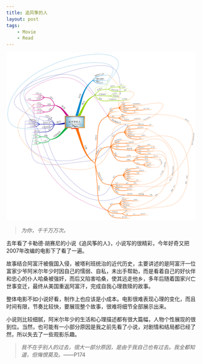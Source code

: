 ```yaml
--- 
title: 追风筝的人
layout: post
tags: 
    - Movie
    - Read
---
```


![](/pic/2014/8-21/2/1.png)

>*为你，千千万万次。*

去年看了卡勒德·胡赛尼的小说《追风筝的人》，小说写的很精彩，今年好奇又把2007年改编的电影下了看了一遍。

故事结合阿富汗被俄国入侵，被塔利班统治的近代历史，主要讲述的是阿富汗一位富家少爷阿米尔年少时因自己的懦弱、自私，未出手帮助，而是看着自己的好伙伴和忠心的仆人哈桑被强奸，而后又陷害哈桑，使其远走他乡，多年后随着国家兴亡世事变迁，最终从美国重返阿富汗，完成自我心理救赎的故事。

整体电影不如小说好看，制作上也应该是小成本。电影很难表现心理的变化，而且时间有限，节奏比较快，要展现整个故事，很难将细节全部展示出来。

小说则比较细腻，阿米尔年少的生活和心理描述都有很大篇幅，人物个性展现的很到位。当然，也可能有一小部分原因是我之前先看了小说，对剧情和结局都已经了然，所以失去了一些观影乐趣。

>*我不在乎别人的过去，很大一部分原因，是由于我自己也有过去。我全都知道，但悔恨莫及。*——P174
